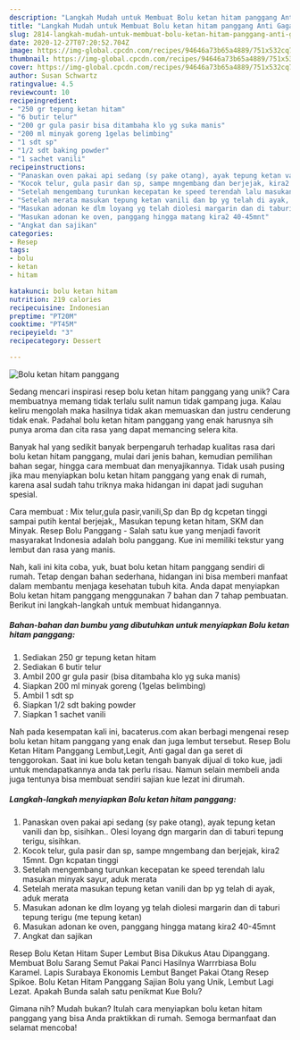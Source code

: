 ```yaml
---
description: "Langkah Mudah untuk Membuat Bolu ketan hitam panggang Anti Gagal"
title: "Langkah Mudah untuk Membuat Bolu ketan hitam panggang Anti Gagal"
slug: 2814-langkah-mudah-untuk-membuat-bolu-ketan-hitam-panggang-anti-gagal
date: 2020-12-27T07:20:52.704Z
image: https://img-global.cpcdn.com/recipes/94646a73b65a4889/751x532cq70/bolu-ketan-hitam-panggang-foto-resep-utama.jpg
thumbnail: https://img-global.cpcdn.com/recipes/94646a73b65a4889/751x532cq70/bolu-ketan-hitam-panggang-foto-resep-utama.jpg
cover: https://img-global.cpcdn.com/recipes/94646a73b65a4889/751x532cq70/bolu-ketan-hitam-panggang-foto-resep-utama.jpg
author: Susan Schwartz
ratingvalue: 4.5
reviewcount: 10
recipeingredient:
- "250 gr tepung ketan hitam"
- "6 butir telur"
- "200 gr gula pasir bisa ditambaha klo yg suka manis"
- "200 ml minyak goreng 1gelas belimbing"
- "1 sdt sp"
- "1/2 sdt baking powder"
- "1 sachet vanili"
recipeinstructions:
- "Panaskan oven pakai api sedang (sy pake otang), ayak tepung ketan vanili dan bp, sisihkan.. Olesi loyang dgn margarin dan di taburi tepung terigu, sisihkan."
- "Kocok telur, gula pasir dan sp, sampe mngembang dan berjejak, kira2 15mnt. Dgn kcpatan tinggi"
- "Setelah mengembang turunkan kecepatan ke speed terendah lalu masukan minyak sayur, aduk merata"
- "Setelah merata masukan tepung ketan vanili dan bp yg telah di ayak, aduk merata"
- "Masukan adonan ke dlm loyang yg telah diolesi margarin dan di taburi tepung terigu (me tepung ketan)"
- "Masukan adonan ke oven, panggang hingga matang kira2 40-45mnt"
- "Angkat dan sajikan"
categories:
- Resep
tags:
- bolu
- ketan
- hitam

katakunci: bolu ketan hitam 
nutrition: 219 calories
recipecuisine: Indonesian
preptime: "PT20M"
cooktime: "PT45M"
recipeyield: "3"
recipecategory: Dessert

---
```



![Bolu ketan hitam panggang](https://img-global.cpcdn.com/recipes/94646a73b65a4889/751x532cq70/bolu-ketan-hitam-panggang-foto-resep-utama.jpg)

Sedang mencari inspirasi resep bolu ketan hitam panggang yang unik? Cara membuatnya memang tidak terlalu sulit namun tidak gampang juga. Kalau keliru mengolah maka hasilnya tidak akan memuaskan dan justru cenderung tidak enak. Padahal bolu ketan hitam panggang yang enak harusnya sih punya aroma dan cita rasa yang dapat memancing selera kita.

Banyak hal yang sedikit banyak berpengaruh terhadap kualitas rasa dari bolu ketan hitam panggang, mulai dari jenis bahan, kemudian pemilihan bahan segar, hingga cara membuat dan menyajikannya. Tidak usah pusing jika mau menyiapkan bolu ketan hitam panggang yang enak di rumah, karena asal sudah tahu triknya maka hidangan ini dapat jadi suguhan spesial.

Cara membuat : Mix telur,gula pasir,vanili,Sp dan Bp dg kcpetan tinggi sampai putih kental berjejak,, Masukan tepung ketan hitam, SKM dan Minyak. Resep Bolu Panggang - Salah satu kue yang menjadi favorit masyarakat Indonesia adalah bolu panggang. Kue ini memiliki tekstur yang lembut dan rasa yang manis.


Nah, kali ini kita coba, yuk, buat bolu ketan hitam panggang sendiri di rumah. Tetap dengan bahan sederhana, hidangan ini bisa memberi manfaat dalam membantu menjaga kesehatan tubuh kita. Anda dapat menyiapkan Bolu ketan hitam panggang menggunakan 7 bahan dan 7 tahap pembuatan. Berikut ini langkah-langkah untuk membuat hidangannya.

<!--inarticleads1-->

##### Bahan-bahan dan bumbu yang dibutuhkan untuk menyiapkan Bolu ketan hitam panggang:

1. Sediakan 250 gr tepung ketan hitam
1. Sediakan 6 butir telur
1. Ambil 200 gr gula pasir (bisa ditambaha klo yg suka manis)
1. Siapkan 200 ml minyak goreng (1gelas belimbing)
1. Ambil 1 sdt sp
1. Siapkan 1/2 sdt baking powder
1. Siapkan 1 sachet vanili


Nah pada kesempatan kali ini, bacaterus.com akan berbagi mengenai resep bolu ketan hitam panggang yang enak dan juga lembut tersebut. Resep Bolu Ketan Hitam Panggang Lembut,Legit, Anti gagal dan ga seret di tenggorokan. Saat ini kue bolu ketan tengah banyak dijual di toko kue, jadi untuk mendapatkannya anda tak perlu risau. Namun selain membeli anda juga tentunya bisa membuat sendiri sajian kue lezat ini dirumah. 

<!--inarticleads2-->

##### Langkah-langkah menyiapkan Bolu ketan hitam panggang:

1. Panaskan oven pakai api sedang (sy pake otang), ayak tepung ketan vanili dan bp, sisihkan.. Olesi loyang dgn margarin dan di taburi tepung terigu, sisihkan.
1. Kocok telur, gula pasir dan sp, sampe mngembang dan berjejak, kira2 15mnt. Dgn kcpatan tinggi
1. Setelah mengembang turunkan kecepatan ke speed terendah lalu masukan minyak sayur, aduk merata
1. Setelah merata masukan tepung ketan vanili dan bp yg telah di ayak, aduk merata
1. Masukan adonan ke dlm loyang yg telah diolesi margarin dan di taburi tepung terigu (me tepung ketan)
1. Masukan adonan ke oven, panggang hingga matang kira2 40-45mnt
1. Angkat dan sajikan


Resep Bolu Ketan Hitam Super Lembut Bisa Dikukus Atau Dipanggang. Membuat Bolu Sarang Semut Pakai Panci Hasilnya Warrrbiasa Bolu Karamel. Lapis Surabaya Ekonomis Lembut Banget Pakai Otang Resep Spikoe. Bolu Ketan Hitam Panggang Sajian Bolu yang Unik, Lembut Lagi Lezat. Apakah Bunda salah satu penikmat Kue Bolu? 

Gimana nih? Mudah bukan? Itulah cara menyiapkan bolu ketan hitam panggang yang bisa Anda praktikkan di rumah. Semoga bermanfaat dan selamat mencoba!
